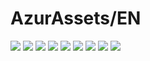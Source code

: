 # AzurAssets/EN
![](https://img.shields.io/badge/EN-8.2.256-blue?style=flat-square)
![](https://img.shields.io/badge/CV-584-blue?style=flat-square)
![](https://img.shields.io/badge/L2D-628-blue?style=flat-square)
![](https://img.shields.io/badge/PIC-22-blue?style=flat-square)
![](https://img.shields.io/badge/BGM-22-blue?style=flat-square)
![](https://img.shields.io/badge/CIPHER-45-blue?style=flat-square)
![](https://img.shields.io/badge/MANGA-64-blue?style=flat-square)
![](https://img.shields.io/badge/PAINTING-216-blue?style=flat-square)
![](https://img.shields.io/badge/DORM-52-blue?style=flat-square)